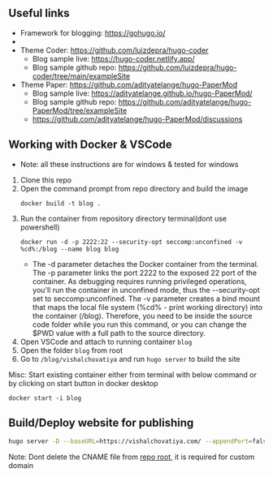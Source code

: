 ## Useful links
- Framework for blogging: https://gohugo.io/
- 
- Theme Coder: https://github.com/luizdepra/hugo-coder
    - Blog sample live: https://hugo-coder.netlify.app/
    - Blog sample github repo: https://github.com/luizdepra/hugo-coder/tree/main/exampleSite
- Theme Paper: https://github.com/adityatelange/hugo-PaperMod
    - Blog sample live: https://adityatelange.github.io/hugo-PaperMod/
    - Blog sample github repo: https://github.com/adityatelange/hugo-PaperMod/tree/exampleSite
    - https://github.com/adityatelange/hugo-PaperMod/discussions

## Working with Docker & VSCode
- Note: all these instructions are for windows & tested for windows

1. Clone this repo
2. Open the command prompt from repo directory and build the image
    ```
    docker build -t blog .
    ```
3. Run the container from repository directory terminal(dont use powershell)
    ```
    docker run -d -p 2222:22 --security-opt seccomp:unconfined -v %cd%:/blog --name blog blog
    ```
    - The -d parameter detaches the Docker container from the terminal. The -p parameter links the port 2222 to the exposed 22 port of the container. As debugging requires running privileged operations, you'll run the container in unconfined mode, thus the --security-opt set to seccomp:unconfined. The -v parameter creates a bind mount that maps the local file system (%cd% - print working directory) into the container (/blog). Therefore, you need to be inside the source code folder while you run this command, or you can change the $PWD value with a full path to the source directory.
4. Open VSCode and attach to running container `blog`
5. Open the folder `blog` from root 
6. Go to `/blog/vishalchovatiya` and run `hugo server` to build the site

Misc: Start existing container either from terminal with below command or by clicking on start button in docker desktop
```
docker start -i blog
```

## Build/Deploy website for publishing
```bash
hugo server -D --baseURL=https://vishalchovatiya.com/ --appendPort=false
```
Note: Dont delete the CNAME file from [repo root](https://github.com/vishalchovatiya/vishalchovatiya.github.io), it is required for custom domain